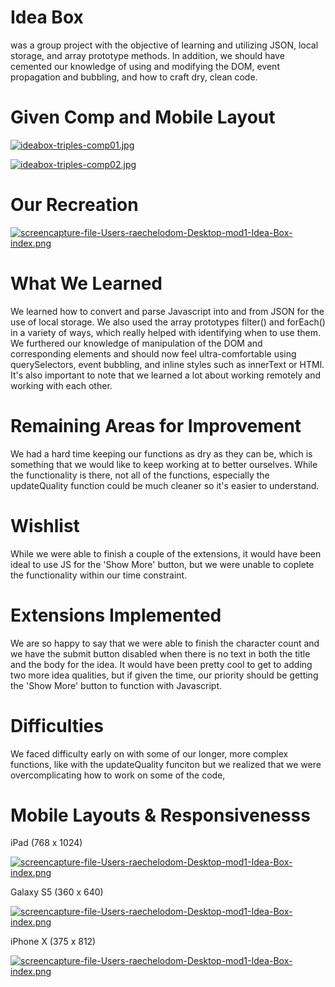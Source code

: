 # Idea Box

was a group project with the objective of learning and utilizing JSON, local storage, and array prototype methods. In addition, we should have cemented our knowledge of using and modifying the DOM, event propagation and bubbling, and how to craft dry, clean code.

# Given Comp and Mobile Layout

[![ideabox-triples-comp01.jpg](https://i.postimg.cc/6qKnmLLn/ideabox-triples-comp01.jpg)](https://postimg.cc/R6PW3tYZ)

[![ideabox-triples-comp02.jpg](https://i.postimg.cc/G3PksVdQ/ideabox-triples-comp02.jpg)](https://postimg.cc/236qsHqb)

# Our Recreation

[![screencapture-file-Users-raechelodom-Desktop-mod1-Idea-Box-index.png](https://i.postimg.cc/CM4yYcYR/screencapture-file-Users-raechelodom-Desktop-mod1-Idea-Box-index.png)](https://postimg.cc/vDD2tL4y)

# What We Learned

We learned how to convert and parse Javascript into and from JSON for the use of local storage. We also used the array prototypes filter() and forEach() in a variety of ways, which really helped with identifying when to use them. We furthered our knowledge of manipulation of the DOM and corresponding elements and should now feel ultra-comfortable using querySelectors, event bubbling, and inline styles such as innerText or HTMl. It's also important to note that we learned a lot about working remotely and working with each other.

# Remaining Areas for Improvement

We had a hard time keeping our functions as dry as they can be, which is something that we would like to keep working at to better ourselves. While the functionality is there, not all of the functions, especially the updateQuality function could be much cleaner so it's easier to understand.

# Wishlist

While we were able to finish a couple of the extensions, it would have been ideal to use JS for the 'Show More' button, but we were unable to coplete the functionality within our time constraint.

# Extensions Implemented

We are so happy to say that we were able to finish the character count and we have the submit button disabled when there is no text in both the title and the body for the idea. It would have been pretty cool to get to adding two more idea qualities, but if given the time, our priority should be getting the 'Show More' button to function with Javascript.

# Difficulties

We faced difficulty early on with some of our longer, more complex functions, like with the updateQuality funciton but we realized that we were overcomplicating how to work on some of the code,

# Mobile Layouts & Responsivenesss

iPad (768 x 1024)

[![screencapture-file-Users-raechelodom-Desktop-mod1-Idea-Box-index.png](https://i.postimg.cc/9F4B1fxc/screencapture-file-Users-raechelodom-Desktop-mod1-Idea-Box-index.png)](https://postimg.cc/Lnpf8mKW)

Galaxy S5 (360 x 640)

[![screencapture-file-Users-raechelodom-Desktop-mod1-Idea-Box-index.png](https://i.postimg.cc/C1181vXw/screencapture-file-Users-raechelodom-Desktop-mod1-Idea-Box-index.png)](https://postimg.cc/VSxvZFzh)


iPhone X (375 x 812)

[![screencapture-file-Users-raechelodom-Desktop-mod1-Idea-Box-index.png](https://i.postimg.cc/635rZ62J/screencapture-file-Users-raechelodom-Desktop-mod1-Idea-Box-index.png)](https://postimg.cc/2qMLRD72)
